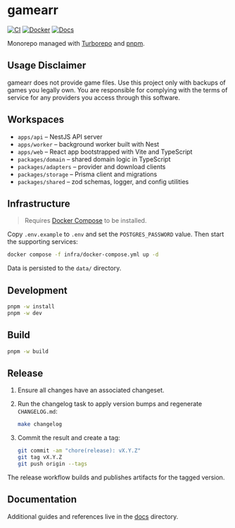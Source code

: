 # gamearr

[![CI](https://github.com/homeputers/gamearr/actions/workflows/ci.yml/badge.svg)](https://github.com/homeputers/gamearr/actions/workflows/ci.yml)
[![Docker](https://img.shields.io/docker/pulls/homeputers/gamearr?logo=docker)](https://hub.docker.com/r/homeputers/gamearr)
[![Docs](https://img.shields.io/badge/docs-available-blue.svg)](./docs)

Monorepo managed with [Turborepo](https://turbo.build/) and [pnpm](https://pnpm.io/).

## Usage Disclaimer

gamearr does not provide game files. Use this project only with backups of
games you legally own. You are responsible for complying with the terms of
service for any providers you access through this software.

## Workspaces

- `apps/api` – NestJS API server
- `apps/worker` – background worker built with Nest
- `apps/web` – React app bootstrapped with Vite and TypeScript
- `packages/domain` – shared domain logic in TypeScript
- `packages/adapters` – provider and download clients
- `packages/storage` – Prisma client and migrations
- `packages/shared` – zod schemas, logger, and config utilities

## Infrastructure

> Requires [Docker Compose](https://docs.docker.com/compose/install/) to be installed.

Copy `.env.example` to `.env` and set the `POSTGRES_PASSWORD` value. Then start the supporting services:

```bash
docker compose -f infra/docker-compose.yml up -d
```

Data is persisted to the `data/` directory.

## Development

```bash
pnpm -w install
pnpm -w dev
```

## Build

```bash
pnpm -w build
```

## Release

1. Ensure all changes have an associated changeset.
2. Run the changelog task to apply version bumps and regenerate `CHANGELOG.md`:

   ```bash
   make changelog
   ```

3. Commit the result and create a tag:

   ```bash
   git commit -am "chore(release): vX.Y.Z"
   git tag vX.Y.Z
   git push origin --tags
   ```

The release workflow builds and publishes artifacts for the tagged version.

## Documentation

Additional guides and references live in the [docs](./docs) directory.
